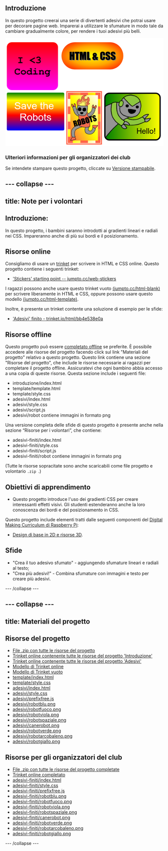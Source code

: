 ## Introduzione

In questo progetto creerai una serie di divertenti adesivi che potrai usare per decorare pagine web. Imparerai a utilizzare le sfumature in modo tale da cambiare gradualmente colore, per rendere i tuoi adesivi più belli.

![screenshot](images/stickers-finished.png)

### Ulteriori informazioni per gli organizzatori dei club

Se intendete stampare questo progetto, cliccate su [Versione stampabile](https://projects.raspberrypi.org/en/projects/stickers/print).

## \--- collapse \---

## title: Note per i volontari

## Introduzione:

In questo progetto, i bambini saranno introdotti ai gradienti lineari e radiali nei CSS. Impareranno anche di più sui bordi e il posizionamento.

## Risorse online

Consigliamo di usare un [trinket](https://trinket.io/) per scrivere in HTML e CSS online. Questo progetto contiene i seguenti trinket:

* ['Stickers' starting point -- jumpto.cc/web-stickers](http://jumpto.cc/web-stickers)

I ragazzi possono anche usare questo trinket vuoto [(jumpto.cc/html-blank)](http://jumpto.cc/html-blank) per scrivere liberamente in HTML e CSS, oppure possono usare questo modello [(jumpto.cc/html-template)](http://jumpto.cc/html-template).

Inoltre, è presente un trinket contente una soluzione di esempio per le sfide:

* ['Adesivi' finito - trinket.io/html/bb4e538e0a](https://trinket.io/html/bb4e538e0a)

## Risorse offline

Questo progetto può essere [completato offline](https://www.codeclubprojects.org/en-GB/resources/webdev-working-offline/) se preferite. È possibile accedere alle risorse del progetto facendo click sul link "Materiali del progetto" relativo a questo progetto. Questo link contiene una sezione "Risorse del progetto", che include le risorse necessarie ai ragazzi per completare il progetto offline. Assicuratevi che ogni bambino abbia accesso a una copia di queste risorse. Questa sezione include i seguenti file:

* introduzione/index.html
* template/template.html
* template/style.css
* adesivi/index.html
* adesivi/style.css
* adesivi/script.js
* adesivi/robot contiene immagini in formato png

Una versione completa delle sfide di questo progetto è presente anche nella sezione “Risorse per i volontari”, che contiene:

* adesivi-finiti/index.html
* adesivi-finiti/style.css
* adesivi-finiti/script.js
* adesivi-finiti/robot contiene immagini in formato png

(Tutte le risorse sopracitate sono anche scaricabili come file progetto e volontario `.zip `.)

## Obiettivi di apprendimento

* Questo progetto introduce l'uso dei gradienti CSS per creare interessanti effetti visivi. Gli studenti estenderanno anche la loro conoscenza dei bordi e del posizionamento in CSS. 

Questo progetto include elementi tratti dalle seguenti componenti del [Digital Making Curriculum di Raspberry Pi](http://rpf.io/curriculum):

* [Design di base in 2D e risorse 3D](https://www.raspberrypi.org/curriculum/design/creator).

## Sfide

* "Crea il tuo adesivo sfumato" - aggiungendo sfumature lineari e radiali al testo;
* "Crea più adesivi!" - Combina sfumature con immagini e testo per creare più adesivi.

\--- /collapse \---

## \--- collapse \---

## title: Materiali del progetto

## Risorse del progetto

* [File .zip con tutte le risorse del progetto](resources/stickers-project-resources.zip)
* [Trinket online contenente tutte le risorse del progetto 'Introduzione'](http://jumpto.cc/web-intro)
* [Trinket online contenente tutte le risorse del progetto 'Adesivi'](http://jumpto.cc/web-stickers)
* [Modello di Trinket online](http://jumpto.cc/trinket-template)
* [Modello di Trinket vuoto](http://jumpto.cc/trinket-blank)
* [template/index.html](resources/template-index.html)
* [template/style.css](resources/template-style.css)
* [adesivi/index.html](resources/stickers-index.html)
* [adesivi/style.css](resources/stickers-style.css)
* [adesivi/prefixfree.js](resources/stickers-prefixfree.js)
* [adesivi/robotblu.png](resources/stickers-bluerobot.png)
* [adesivi/robotfuoco.png](resources/stickers-firerobot.png)
* [adesivi/robotviola.png](resources/stickers-purplerobot.png)
* [adesivi/robotspaziale.png](resources/stickers-spacerobot.png)
* [adesivi/canerobot.png](resources/stickers-dogrobot.png)
* [adesivi/robotverde.png](resources/stickers-greenrobot.png)
* [adesivi/robotarcobaleno.png](resources/stickers-rainbowrobot.png)
* [adesivi/robotgiallo.png](resources/stickers-yellowrobot.png)

## Risorse per gli organizzatori del club

* [File .zip con tutte le risorse del progetto completate](resources/stickers-volunteer-resources.zip)
* [Trinket online completato](https://trinket.io/html/bb4e538e0a)
* [adesivi-finiti/index.html](resources/stickers-finished-index.html)
* [adesivi-finiti/style.css](resources/stickers-finished-style.css)
* [adesivi-finiti/prefixfree.js](resources/stickers-finished-prefixfree.js)
* [adesivi-finiti/robotblu.png](resources/stickers-finished-bluerobot.png)
* [adesivi-finiti/robotfuoco.png](resources/stickers-finished-firerobot.png)
* [adesivi-finiti/robotviola.png](resources/stickers-finished-purplerobot.png)
* [adesivi-finiti/robotspaziale.png](resources/stickers-finished-spacerobot.png)
* [adesivi-finiti/canerobot.png](resources/stickers-finished-dogrobot.png)
* [adesivi-finiti/robotverde.png](resources/stickers-finished-greenrobot.png)
* [adesivi-finiti/robotarcobaleno.png](resources/stickers-finished-rainbowrobot.png)
* [adesivi-finiti/robotgiallo.png](resources/stickers-finished-yellowrobot.png)

\--- /collapse \---